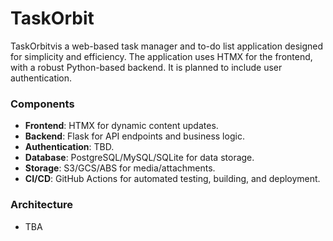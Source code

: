 # TaskOrbit

TaskOrbitvis a web-based task manager and to-do list application designed for simplicity and efficiency. The application uses HTMX for the frontend, with a robust Python-based backend. It is planned to include user authentication. 


### Components
- **Frontend**: HTMX for dynamic content updates.
- **Backend**: Flask for API endpoints and business logic.
- **Authentication**: TBD.
- **Database**: PostgreSQL/MySQL/SQLite for data storage.
- **Storage**: S3/GCS/ABS for media/attachments.
- **CI/CD**: GitHub Actions for automated testing, building, and deployment.

### Architecture 

- TBA
